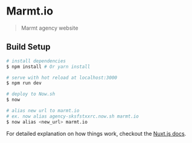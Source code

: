 # Marmt.io

> Marmt agency website

## Build Setup

``` bash
# install dependencies
$ npm install # Or yarn install

# serve with hot reload at localhost:3000
$ npm run dev

# deploy to Now.sh
$ now

# alias new url to marmt.io
# ex. now alias agency-sksfstxxrc.now.sh marmt.io
$ now alias <new_url> marmt.io
```

For detailed explanation on how things work, checkout the [Nuxt.js docs](https://github.com/nuxt/nuxt.js).